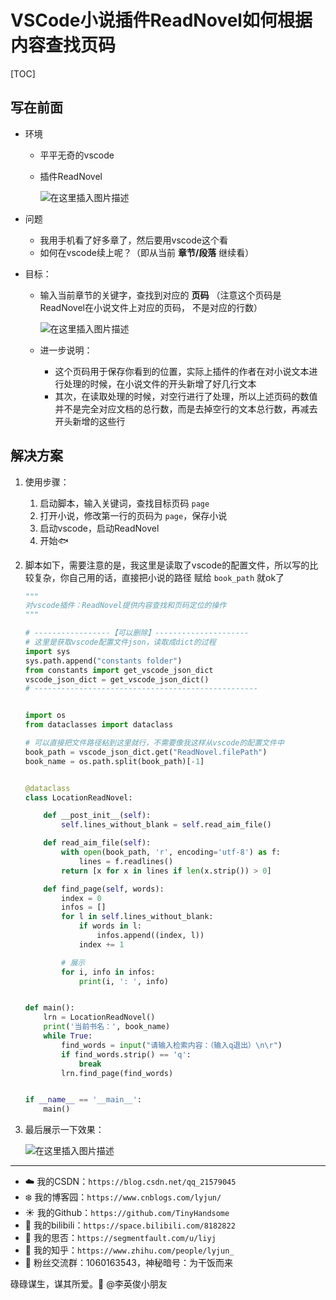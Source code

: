 # VSCode小说插件ReadNovel如何根据内容查找页码

[TOC]

## 写在前面

- 环境

  - 平平无奇的vscode

  - 插件ReadNovel

    ![在这里插入图片描述](https://img-blog.csdnimg.cn/58dcc9597f7e42a5a87dd648e494d9f8.png?x-oss-process=image/watermark,type_ZHJvaWRzYW5zZmFsbGJhY2s,shadow_50,text_Q1NETiBA5p2O6Iux5L-K5bCP5pyL5Y-L,size_20,color_FFFFFF,t_70,g_se,x_16)

- 问题

  - 我用手机看了好多章了，然后要用vscode这个看
  - 如何在vscode续上呢？（即从当前 **章节/段落** 继续看）

- 目标：

  - 输入当前章节的关键字，查找到对应的 **页码** （注意这个页码是ReadNovel在小说文件上对应的页码， 不是对应的行数）

    ![在这里插入图片描述](https://img-blog.csdnimg.cn/521531b269554d50a30f136036a6e07c.png?x-oss-process=image/watermark,type_ZHJvaWRzYW5zZmFsbGJhY2s,shadow_50,text_Q1NETiBA5p2O6Iux5L-K5bCP5pyL5Y-L,size_20,color_FFFFFF,t_70,g_se,x_16)

  - 进一步说明：

    - 这个页码用于保存你看到的位置，实际上插件的作者在对小说文本进行处理的时候，在小说文件的开头新增了好几行文本
    - 其次，在读取处理的时候，对空行进行了处理，所以上述页码的数值并不是完全对应文档的总行数，而是去掉空行的文本总行数，再减去开头新增的这些行

## 解决方案

1. 使用步骤：

   1. 启动脚本，输入关键词，查找目标页码 `page`
   2. 打开小说，修改第一行的页码为 `page`，保存小说
   3. 启动vscode，启动ReadNovel
   4. 开始:fish:

2. 脚本如下，需要注意的是，我这里是读取了vscode的配置文件，所以写的比较复杂，你自己用的话，直接把小说的路径 赋给 `book_path` 就ok了

   ```python
   """
   对vscode插件：ReadNovel提供内容查找和页码定位的操作
   """
   
   # -----------------【可以删除】---------------------
   # 这里是获取vscode配置文件json，读取成dict的过程
   import sys
   sys.path.append("constants folder")
   from constants import get_vscode_json_dict
   vscode_json_dict = get_vscode_json_dict()
   # --------------------------------------------------
   
   
   import os
   from dataclasses import dataclass
   
   # 可以直接把文件路径粘到这里就行，不需要像我这样从vscode的配置文件中
   book_path = vscode_json_dict.get("ReadNovel.filePath")
   book_name = os.path.split(book_path)[-1]
   
   
   @dataclass
   class LocationReadNovel:
   
       def __post_init__(self):
           self.lines_without_blank = self.read_aim_file()
   
       def read_aim_file(self):
           with open(book_path, 'r', encoding='utf-8') as f:
               lines = f.readlines()
           return [x for x in lines if len(x.strip()) > 0]
   
       def find_page(self, words):
           index = 0
           infos = []
           for l in self.lines_without_blank:
               if words in l:
                   infos.append((index, l))
               index += 1
   
           # 展示
           for i, info in infos:
               print(i, ': ', info)
   
   
   def main():
       lrn = LocationReadNovel()
       print('当前书名：', book_name)
       while True:
           find_words = input("请输入检索内容：（输入q退出）\n\r")
           if find_words.strip() == 'q':
               break
           lrn.find_page(find_words)
   
   
   if __name__ == '__main__':
       main()
   ```

3. 最后展示一下效果：

   ![在这里插入图片描述](https://img-blog.csdnimg.cn/9455b957f8d84758b344f146da748091.png?x-oss-process=image/watermark,type_ZHJvaWRzYW5zZmFsbGJhY2s,shadow_50,text_Q1NETiBA5p2O6Iux5L-K5bCP5pyL5Y-L,size_20,color_FFFFFF,t_70,g_se,x_16)

   


------


- :cloud: 我的CSDN：`https://blog.csdn.net/qq_21579045`
- :snowflake: 我的博客园：`https://www.cnblogs.com/lyjun/`
- :sunny: 我的Github：`https://github.com/TinyHandsome`
- :rainbow: 我的bilibili：`https://space.bilibili.com/8182822`
- :avocado: 我的思否：`https://segmentfault.com/u/liyj`
- :tomato: 我的知乎：`https://www.zhihu.com/people/lyjun_`
- :penguin: 粉丝交流群：1060163543，神秘暗号：为干饭而来

碌碌谋生，谋其所爱。:ocean:              @李英俊小朋友
